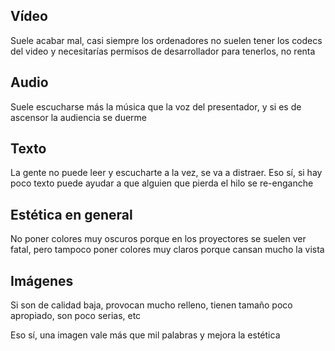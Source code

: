 ## Vídeo
Suele acabar mal, casi siempre los ordenadores no suelen tener los codecs del video y necesitarías permisos de desarrollador para tenerlos, no renta

## Audio
Suele escucharse más la música que la voz del presentador, y si es de ascensor la audiencia se duerme

## Texto
La gente no puede leer y escucharte a la vez, se va a distraer. Eso sí, si hay poco texto puede ayudar a que alguien que pierda el hilo se re-enganche

## Estética en general
No poner colores muy oscuros porque en los proyectores se suelen ver fatal, pero tampoco poner colores muy claros porque cansan mucho la vista

## Imágenes
Si son de calidad baja, provocan mucho relleno, tienen tamaño poco apropiado, son poco serias, etc

Eso sí, una imagen vale más que mil palabras y mejora la estética